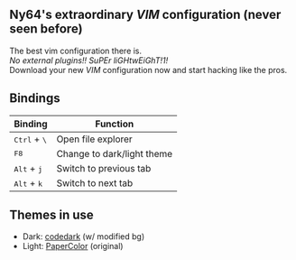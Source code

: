 Ny64's extraordinary *VIM* configuration (never seen before)
------------------------------------------------------------

The best vim configuration there is.<br>
*No external plugins!! SuPEr liGHtwEiGhT!1!*<br>
Download your new *VIM* configuration now and start hacking like the pros. 

## Bindings
| Binding | Function |
|---------|----------|
| <kbd>Ctrl</kbd> + <kbd>\\</kbd> | Open file explorer |
| <kbd>F8</kbd> | Change to dark/light theme |
| <kbd>Alt</kbd> + <kbd>j</kbd> | Switch to previous tab |
| <kbd>Alt</kbd> + <kbd>k</kbd> | Switch to next tab |

## Themes in use 
 - Dark: [codedark](https://github.com/tomasiser/vim-code-dark) (w/ modified bg)<br>
 - Light: [PaperColor](https://github.com/NLKNguyen/papercolor-theme) (original)<br>

